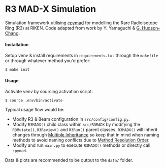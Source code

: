 # R3 MAD-X Simulation

Simulation framework utilising [cpymad](https://github.com/hibtc/cpymad) for modelling the Rare Radioisotope Ring (R3) at RIKEN.
Code adapted from work by Y. Yamaguchi & [G. Hudson-Chang](https://github.com/gwgwhc/r3_madx).

#### Installation

Setup venv & install requirements in `requirements.txt` through the `makefile` or through whatever method you'd prefer:

`$ make init`

#### Usage

Activate venv by sourcing activation script:

`$ source .env/bin/activate`

Typical usage flow would be:

- Modify R3 & Beam configuration in `src/config/config.py`.
- Modify `R3MADX()` child class within `src/R3MADX` by modifying the `R3Mutate()`, `R3Review()` and `R3Run()` parent classes.
`R3MADX()` will inherit changes through [Multiple Inheritance](https://docs.python.org/3/tutorial/classes.html#inheritance) so keep that in mind when naming methods to avoid naming conflicts due to [Method Resolution Order](https://docs.python.org/3/howto/mro.html).
- Modify and run `main.py` to execute `R3MADX()` methods or directly call `cpymad`.

Data & plots are recommended to be output to the `data/` folder.
